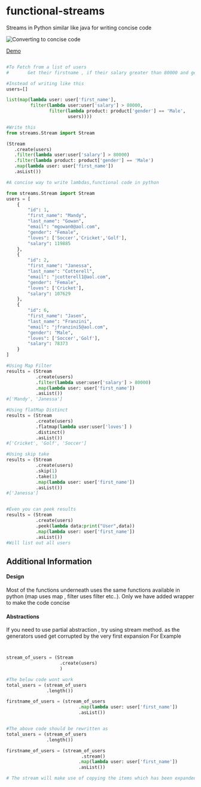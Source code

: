 # functional-streams
Streams in Python similar like java for writing concise code

![Converting to concise code](https://github.com/[username]/[reponame]/blob/[branch]/image.jpg?raw=true)


<a target="_blank" href="https://www.youtube.com/watch?v=AcQcxh0VQv0">Demo </a>


```python

#To Fetch from a list of users
#       Get their firstname , if their salary greater than 80000 and gender is male

#Instead of writing like this
users=[]

list(map(lambda user: user['first_name'],  
         filter(lambda user:user['salary'] > 80000, 
                filter(lambda product: product['gender'] == 'Male',
                       users))))

#Write this
from streams.Stream import Stream

(Stream
   .create(users)
   .filter(lambda user:user['salary'] > 80000)
   .filter(lambda product: product['gender'] == 'Male')
   .map(lambda user: user['first_name'])
   .asList())

#A concise way to write lambdas,functional code in python

```

```python
from streams.Stream import Stream
users = [
    {
        "id": 1,
        "first_name": "Mandy",
        "last_name": "Gowan",
        "email": "mgowan0@aol.com",
        "gender": "Female",
        "loves": ['Soccer','Cricket','Golf'],
        "salary": 119885
    },
    {
        "id": 2,
        "first_name": "Janessa",
        "last_name": "Cotterell",
        "email": "jcotterell1@aol.com",
        "gender": "Female",
        "loves": ['Cricket'],
        "salary": 107629
    },
    {
        "id": 6,
        "first_name": "Jasen",
        "last_name": "Franzini",
        "email": "jfranzini5@aol.com",
        "gender": "Male",
        "loves": ['Soccer','Golf'],
        "salary": 78373
    }
]

#Using Map Filter 
results = (Stream
           .create(users)
           .filter(lambda user:user['salary'] > 80000)
           .map(lambda user: user['first_name'])
           .asList())
#['Mandy', 'Janessa']

#Using flatMap Distinct 
results = (Stream
           .create(users)
           .flatmap(lambda user:user['loves'] )
           .distinct()
           .asList())
#['Cricket', 'Golf', 'Soccer']

#Using skip take 
results = (Stream
           .create(users)
           .skip(1)
           .take(1)
           .map(lambda user: user['first_name'])
           .asList())
#['Janessa']


#Even you can peek results
results = (Stream
           .create(users)
           .peek(lambda data:print("User",data))
           .map(lambda user: user['first_name'])
           .asList())
#Will list out all users

```

## Additional Information
#### Design
Most of the functions underneath uses the same functions available in python (map uses map , filter uses filter etc..).
Only we have added wrapper to make the code concise


#### Abstractions
If you need to use partial abstraction , try using stream method. 
        as the generators used get corrupted by the very first expansion
For Example

```python


stream_of_users = (Stream
                    .create(users)
                    )

#The below code wont work
total_users = (stream_of_users
               .length())

firstname_of_users = (stream_of_users           
                           .map(lambda user: user['first_name'])
                           .asList())


#The above code should be rewritten as
total_users = (stream_of_users
               .length())

firstname_of_users = (stream_of_users
                            .stream()
                           .map(lambda user: user['first_name'])
                           .asList())

# The stream will make use of copying the items which has been expanded 

```
